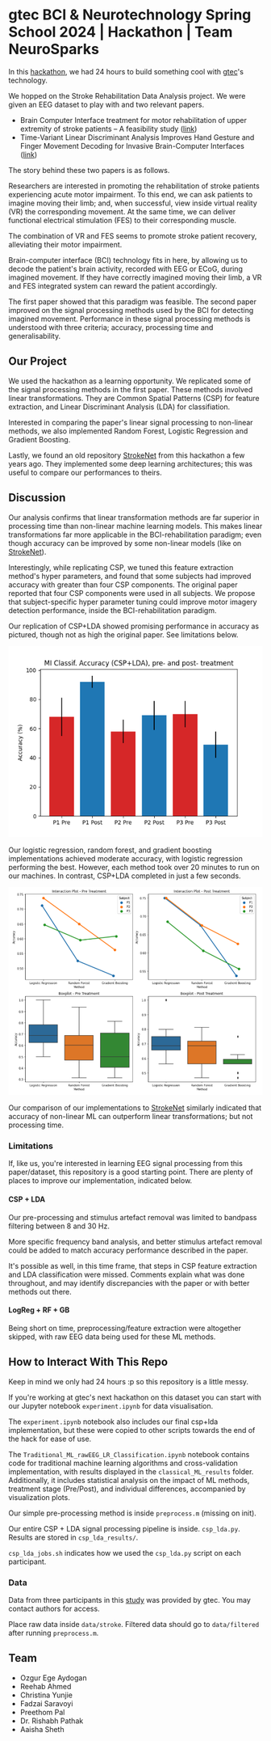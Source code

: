 # gtec BCI & Neurotechnology Spring School 2024 | Hackathon | Team NeuroSparks

In this [hackathon](https://www.br41n.io/), we had 24 hours to build something 
cool with [gtec](https://www.gtec.at/)'s technology. 

We hopped on the Stroke Rehabilitation Data Analysis project. We were given an
EEG dataset to play with and two relevant papers.

- Brain Computer Interface treatment for motor rehabilitation of upper extremity
of stroke patients – A feasibility study ([link](https://pubmed.ncbi.nlm.nih.gov/33192277/))
- Time-Variant Linear Discriminant Analysis Improves Hand Gesture and Finger Movement Decoding
for Invasive Brain-Computer Interfaces ([link](https://www.frontiersin.org/articles/10.3389/fnins.2019.00901/full))

The story behind these two papers is as follows.

Researchers are interested in promoting the rehabilitation of stroke patients
experiencing acute motor impairment. To this end, we can ask patients
to imagine moving their limb; and, when successful, view inside virtual reality 
(VR) the corresponding movement. At the same time, we can deliver functional
electrical stimulation (FES) to their corresponding muscle.

The combination of VR and FES seems to promote stroke patient recovery,
alleviating their motor impairment.

Brain-computer interface (BCI) technology fits in here, by allowing us to decode
the patient's brain activity, recorded with
EEG or ECoG, during imagined movement. If they have
correctly imagined moving their limb, a VR and FES integrated system can 
reward the patient accordingly.

The first paper showed that this paradigm was feasible. The second paper
improved on the signal processing methods used by the BCI for detecting
imagined movement. Performance in these signal processing methods is understood
with three criteria; accuracy, processing time and generalisability.

## Our Project

We used the hackathon as a learning opportunity. We replicated some of the
signal processing methods in the first paper. These methods involved
linear transformations. They are Common Spatial Patterns (CSP) for feature 
extraction, and Linear Discriminant Analysis (LDA) for classifiation.

Interested in comparing the paper's linear signal processing to non-linear
methods, we also implemented Random Forest, Logistic Regression and Gradient
Boosting.

Lastly, we found an old repository
[StrokeNet](https://github.com/hWils/Stroke-Net) from this hackathon a few
years ago. They implemented some deep learning architectures; this was useful
to compare our performances to theirs.

## Discussion

Our analysis confirms that linear transformation methods are far superior
in processing time than non-linear machine learning models. This makes linear
transformations far more applicable in the BCI-rehabilitation paradigm; even
though accuracy can be improved by some non-linear models (like on
[StrokeNet](https://github.com/hWils/Stroke-Net)).

Interestingly, while replicating CSP, we tuned this feature extraction method's
hyper parameters, and found that some subjects had improved accuracy with
greater than four CSP components. The original paper reported that
four CSP components were used in all subjects. We propose that subject-specific
hyper parameter tuning could improve motor imagery detection performance,
inside the BCI-rehabilitation paradigm.

Our replication of CSP+LDA showed promising performance in accuracy as
pictured, though not as high the original paper. See limitations below.

![image](csp_lda_results/csp-lda-results-bar-plot.png)


Our logistic regression, random forest, and gradient boosting implementations achieved moderate accuracy, with logistic regression performing the best. However, each method took over 20 minutes to run on our machines. In contrast, CSP+LDA completed in just a few seconds.

![image](classical_ML_results/Factors_effect_by_methods.png)

Our comparison of our implementations to 
[StrokeNet](https://github.com/hWils/Stroke-Net) similarly indicated that
accuracy of non-linear ML can outperform linear transformations; but not
processing time.

### Limitations

If, like us, you're interested in learning EEG signal processing from this 
paper/dataset, this repository is a good starting point. There are plenty
of places to improve our implementation, indicated below.

#### CSP + LDA

Our pre-processing and stimulus artefact removal was limited to bandpass
filtering between 8 and 30 Hz. 

More specific frequency band analysis, and better stimulus artefact removal
could be added to match accuracy performance described in the paper.

It's possible as well, in this time frame, that steps in CSP feature extraction
and LDA classification were missed. Comments explain what was done throughout,
and may identify discrepancies with the paper or with better methods out there.

#### LogReg + RF + GB

Being short on time, preprocessing/feature extraction were altogether skipped, 
with raw EEG data being used for these ML methods.

## How to Interact With This Repo 

Keep in mind we only had 24 hours :p so this repository is
a little messy. 

If you're working at gtec's next hackathon
on this dataset you can start with our Jupyter notebook
`experiment.ipynb` for data visualisation. 

The `experiment.ipynb` notebook also includes 
our final csp+lda implementation, but these were copied to other scripts towards
the end of the hack for ease of use.

The `Traditional_ML_rawEEG_LR_Classification.ipynb` notebook contains code for traditional machine learning algorithms and cross-validation implementation, with results displayed in the `classical_ML_results` folder. Additionally, it includes statistical analysis on the impact of ML methods, treatment stage (Pre/Post), and individual differences, accompanied by visualization plots.

Our simple pre-processing method is inside `preprocess.m` (missing on init).

Our entire CSP + LDA signal processing pipeline is inside. 
`csp_lda.py`. Results are stored in `csp_lda_results/`.

`csp_lda_jobs.sh` indicates how we used the `csp_lda.py` script on each 
participant.

### Data

Data from three participants in this 
[study](https://pubmed.ncbi.nlm.nih.gov/33192277/) was provided by gtec. 
You may contact authors for access.

Place raw data inside `data/stroke`. Filtered data should go to `data/filtered`
after running `preprocess.m`.

## Team

- Ozgur Ege Aydogan
- Reehab Ahmed
- Christina Yunjie
- Fadzai Saravoyi
- Preethom Pal
- Dr. Rishabh Pathak
- Aaisha Sheth

